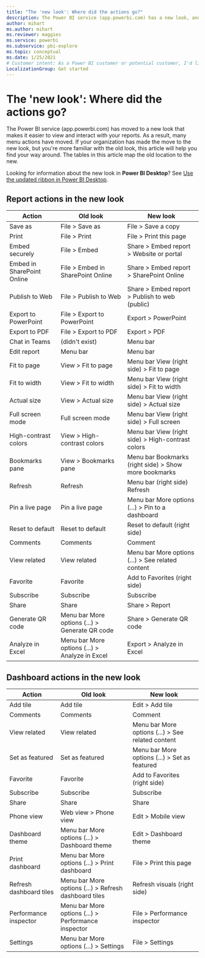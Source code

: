 ```yaml
---
title: "The 'new look': Where did the actions go?"
description: The Power BI service (app.powerbi.com) has a new look, and many actions have moved. This article features tables mapping the old locations to the new.
author: mihart
ms.author: mihart
ms.reviewer: maggies
ms.service: powerbi
ms.subservice: pbi-explore
ms.topic: conceptual
ms.date: 1/25/2021
# Customer intent: As a Power BI customer or potential customer, I'd like to know what the differences are between the previous look of the Power BI service and the new look
LocalizationGroup: Get started
---
```

# The 'new look': Where did the actions go?

The Power BI service (app.powerbi.com) has moved to a new look that makes it easier to view and interact with your reports. As a result, many menu actions have moved. If your organization has made the move to the new look, but you're more familiar with the old look, this article will help you find your way around. The tables in this article map the old location to the new. 

Looking for information about the new look in **Power BI Desktop**? See [Use the updated ribbon in Power BI Desktop](../create-reports/desktop-ribbon.md).

## Report actions in the new look

|Action  |Old look |New look  |
|---------|---------|---------|
| Save as | File > Save as  | File > Save a copy |
| Print | File > Print | File > Print this page |
| Embed securely | File > Embed | Share > Embed report > Website or portal |
| Embed in SharePoint Online | File > Embed in SharePoint Online | Share > Embed report > SharePoint Online |
| Publish to Web | File > Publish to Web | Share > Embed report > Publish to web (public) |
| Export to PowerPoint | File > Export to PowerPoint | Export > PowerPoint |
| Export to PDF | File > Export to PDF | Export > PDF |
| Chat in Teams | (didn't exist) | Menu bar |
|Edit report  | Menu bar   | Menu bar |
| Fit to page | View > Fit to page | Menu bar View (right side) > Fit to page |
| Fit to width | View > Fit to width | Menu bar View (right side) > Fit to width |
| Actual size | View > Actual size | Menu bar View (right side) > Actual size |
| Full screen mode | Full screen mode | Menu bar View (right side) > Full screen |
| High-contrast colors | View > High-contrast colors | Menu bar View (right side) > High-contrast colors |
| Bookmarks pane | View > Bookmarks pane |  Menu bar Bookmarks (right side) > Show more bookmarks |
| Refresh | Refresh | Menu bar (right side) Refresh |
| Pin a live page | Pin a live page | Menu bar More options (...) > Pin to a dashboard |
| Reset to default | Reset to default | Reset to default (right side) |
| Comments | Comments | Comment |
| View related | View related | Menu bar More options (...) > See related content |
| Favorite | Favorite | Add to Favorites (right side) |
| Subscribe | Subscribe |Subscribe |
| Share | Share | Share > Report |
| Generate QR code | Menu bar More options (...) > Generate QR code | Share > Generate QR code |
| Analyze in Excel | Menu bar More options (...) > Analyze in Excel | Export > Analyze in Excel |


## Dashboard actions in the new look

|Action  |Old look  |New look  |
|---------|---------|---------|
| Add tile | Add tile | Edit > Add tile |
| Comments | Comments | Comment |
| View related | View related | Menu bar More options (...) > See related content |
| Set as featured | Set as featured| Menu bar More options (...) > Set as featured|
| Favorite | Favorite | Add to Favorites (right side) |
| Subscribe | Subscribe |Subscribe |
| Share | Share | Share |
| Phone view | Web view > Phone view | Edit > Mobile view |
| Dashboard theme | Menu bar More options (...) > Dashboard theme | Edit > Dashboard theme |
| Print dashboard | Menu bar More options (...) > Print dashboard | File > Print this page |
| Refresh dashboard tiles | Menu bar More options (...) > Refresh dashboard tiles | Refresh visuals (right side) |
| Performance inspector | Menu bar More options (...) > Performance inspector | File > Performance inspector |
| Settings | Menu bar More options (...) > Settings | File > Settings |
